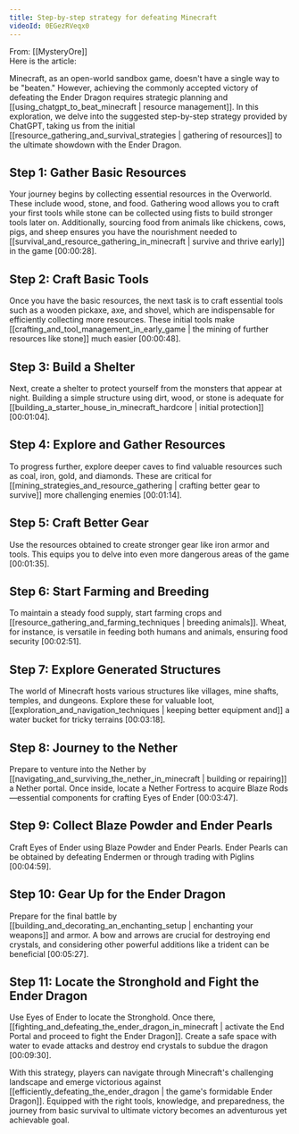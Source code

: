 ```yaml
---
title: Step-by-step strategy for defeating Minecraft
videoId: 0EGezRVeqx0
---
```


From: [[MysteryOre]] <br/> 
Here is the article:

Minecraft, as an open-world sandbox game, doesn't have a single way to be "beaten." However, achieving the commonly accepted victory of defeating the Ender Dragon requires strategic planning and [[using_chatgpt_to_beat_minecraft | resource management]]. In this exploration, we delve into the suggested step-by-step strategy provided by ChatGPT, taking us from the initial [[resource_gathering_and_survival_strategies | gathering of resources]] to the ultimate showdown with the Ender Dragon.

## Step 1: Gather Basic Resources

Your journey begins by collecting essential resources in the Overworld. These include wood, stone, and food. Gathering wood allows you to craft your first tools while stone can be collected using fists to build stronger tools later on. Additionally, sourcing food from animals like chickens, cows, pigs, and sheep ensures you have the nourishment needed to [[survival_and_resource_gathering_in_minecraft | survive and thrive early]] in the game <a class="yt-timestamp" data-t="00:00:28">[00:00:28]</a>.

## Step 2: Craft Basic Tools

Once you have the basic resources, the next task is to craft essential tools such as a wooden pickaxe, axe, and shovel, which are indispensable for efficiently collecting more resources. These initial tools make [[crafting_and_tool_management_in_early_game | the mining of further resources like stone]] much easier <a class="yt-timestamp" data-t="00:00:48">[00:00:48]</a>.

## Step 3: Build a Shelter

Next, create a shelter to protect yourself from the monsters that appear at night. Building a simple structure using dirt, wood, or stone is adequate for [[building_a_starter_house_in_minecraft_hardcore | initial protection]] <a class="yt-timestamp" data-t="00:01:04">[00:01:04]</a>.

## Step 4: Explore and Gather Resources

To progress further, explore deeper caves to find valuable resources such as coal, iron, gold, and diamonds. These are critical for [[mining_strategies_and_resource_gathering | crafting better gear to survive]] more challenging enemies <a class="yt-timestamp" data-t="00:01:14">[00:01:14]</a>.

## Step 5: Craft Better Gear

Use the resources obtained to create stronger gear like iron armor and tools. This equips you to delve into even more dangerous areas of the game <a class="yt-timestamp" data-t="00:01:35">[00:01:35]</a>.

## Step 6: Start Farming and Breeding

To maintain a steady food supply, start farming crops and [[resource_gathering_and_farming_techniques | breeding animals]]. Wheat, for instance, is versatile in feeding both humans and animals, ensuring food security <a class="yt-timestamp" data-t="00:02:51">[00:02:51]</a>.

## Step 7: Explore Generated Structures

The world of Minecraft hosts various structures like villages, mine shafts, temples, and dungeons. Explore these for valuable loot, [[exploration_and_navigation_techniques | keeping better equipment and]] a water bucket for tricky terrains <a class="yt-timestamp" data-t="00:03:18">[00:03:18]</a>.

## Step 8: Journey to the Nether

Prepare to venture into the Nether by [[navigating_and_surviving_the_nether_in_minecraft | building or repairing]] a Nether portal. Once inside, locate a Nether Fortress to acquire Blaze Rods—essential components for crafting Eyes of Ender <a class="yt-timestamp" data-t="00:03:47">[00:03:47]</a>.

## Step 9: Collect Blaze Powder and Ender Pearls

Craft Eyes of Ender using Blaze Powder and Ender Pearls. Ender Pearls can be obtained by defeating Endermen or through trading with Piglins <a class="yt-timestamp" data-t="00:04:59">[00:04:59]</a>.

## Step 10: Gear Up for the Ender Dragon

Prepare for the final battle by [[building_and_decorating_an_enchanting_setup | enchanting your weapons]] and armor. A bow and arrows are crucial for destroying end crystals, and considering other powerful additions like a trident can be beneficial <a class="yt-timestamp" data-t="00:05:27">[00:05:27]</a>.

## Step 11: Locate the Stronghold and Fight the Ender Dragon

Use Eyes of Ender to locate the Stronghold. Once there, [[fighting_and_defeating_the_ender_dragon_in_minecraft | activate the End Portal and proceed to fight the Ender Dragon]]. Create a safe space with water to evade attacks and destroy end crystals to subdue the dragon <a class="yt-timestamp" data-t="00:09:30">[00:09:30]</a>.

With this strategy, players can navigate through Minecraft's challenging landscape and emerge victorious against [[efficiently_defeating_the_ender_dragon | the game's formidable Ender Dragon]]. Equipped with the right tools, knowledge, and preparedness, the journey from basic survival to ultimate victory becomes an adventurous yet achievable goal.
